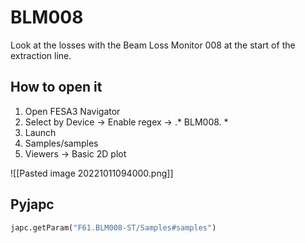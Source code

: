 # BLM008

Look at the losses with the Beam Loss Monitor 008 at the start of the extraction line.

## How to open it

1) Open FESA3 Navigator
2) Select by Device -> Enable regex -> .* BLM008. *
3) Launch
4) Samples/samples
5) Viewers -> Basic 2D plot

![[Pasted image 20221011094000.png]]

## Pyjapc

``` python
japc.getParam("F61.BLM008-ST/Samples#samples")
```

